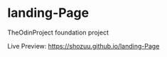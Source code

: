 # landing-Page
TheOdinProject foundation project

Live Preview: https://shozuu.github.io/landing-Page
